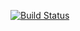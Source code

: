[![Build Status](https://travis-ci.org/tsotetsi/basic-calculator.svg?branch=main)](https://travis-ci.org/tsotetsi/basic-calculator)